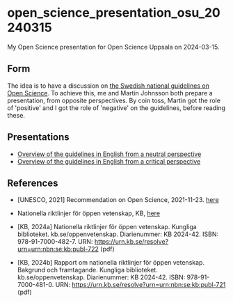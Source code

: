 # open_science_presentation_osu_20240315

My Open Science presentation for Open Science Uppsala on 2024-03-15.

## Form

The idea is to have a discussion on 
[the Swedish national guidelines on Open Science](https://www.kb.se/samverkan-och-utveckling/nytt-fran-kb/nyheter-samverkan-och-utveckling/2024-01-15-national-guidelines-for-promoting-open-science-in-sweden.html).
To achieve this, me and Martin Johnsson both prepare a
presentation, from opposite perspectives.
By coin toss, Martin got the role of 'positive' and I got
the role of 'negative' on the guidelines, 
before reading these.

## Presentations

 * [Overview of the guidelines in English from a neutral perspective](https://youtu.be/mMDhbwCyYko)
 * [Overview of the guidelines in English from a critical perspective](https://youtu.be/--Z81_3JrH8)

## References

 * [UNESCO, 2021] Recommendation on Open Science, 2021-11-23. [here](https://www.unesco.org/en/legal-affairs/recommendation-open-science)
 * Nationella riktlinjer för öppen vetenskap, KB,  [here](https://www.kb.se/samverkan-och-utveckling/nytt-fran-kb/nyheter-samverkan-och-utveckling/2024-01-15-national-guidelines-for-promoting-open-science-in-sweden.html)

 * [KB, 2024a] Nationella riktlinjer för öppen vetenskap. Kungliga biblioteket. kb.se/oppenvetenskap. Diarienummer: KB 2024-42. ISBN: 978-91-7000-482-7. URN: https://urn.kb.se/resolve?urn=urn:nbn:se:kb:publ-722 (pdf)

 * [KB, 2024b] Rapport om nationella riktlinjer för öppen vetenskap. Bakgrund och framtagande. Kungliga biblioteket. kb.se/oppenvetenskap. Diarienummer: KB 2024-42. ISBN: 978-91-7000-481-0. URN: https://urn.kb.se/resolve?urn=urn:nbn:se:kb:publ-721 (pdf)
